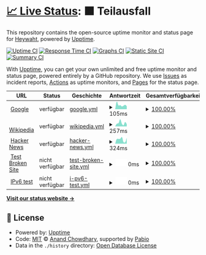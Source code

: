 # [📈 Live Status](https://demo.upptime.js.org): <!--live status--> **🟧 Teilausfall**

This repository contains the open-source uptime monitor and status page for [Heywaht](https://demo.upptime.js.org), powered by [Upptime](https://github.com/upptime/upptime).

[![Uptime CI](https://github.com/Heywaht/osczstatus/workflows/Uptime%20CI/badge.svg)](https://github.com/Heywaht/osczstatus/actions?query=workflow%3A%22Uptime+CI%22)
[![Response Time CI](https://github.com/Heywaht/osczstatus/workflows/Response%20Time%20CI/badge.svg)](https://github.com/Heywaht/osczstatus/actions?query=workflow%3A%22Response+Time+CI%22)
[![Graphs CI](https://github.com/Heywaht/osczstatus/workflows/Graphs%20CI/badge.svg)](https://github.com/Heywaht/osczstatus/actions?query=workflow%3A%22Graphs+CI%22)
[![Static Site CI](https://github.com/Heywaht/osczstatus/workflows/Static%20Site%20CI/badge.svg)](https://github.com/Heywaht/osczstatus/actions?query=workflow%3A%22Static+Site+CI%22)
[![Summary CI](https://github.com/Heywaht/osczstatus/workflows/Summary%20CI/badge.svg)](https://github.com/Heywaht/osczstatus/actions?query=workflow%3A%22Summary+CI%22)

With [Upptime](https://upptime.js.org), you can get your own unlimited and free uptime monitor and status page, powered entirely by a GitHub repository. We use [Issues](https://github.com/Heywaht/osczstatus/issues) as incident reports, [Actions](https://github.com/Heywaht/osczstatus/actions) as uptime monitors, and [Pages](https://demo.upptime.js.org) for the status page.

<!--start: status pages-->
<!-- This summary is generated by Upptime (https://github.com/upptime/upptime) -->
<!-- Do not edit this manually, your changes will be overwritten -->
<!-- prettier-ignore -->
| URL | Status | Geschichte | Antwortzeit | Gesamtverfügbarkeit |
| --- | ------ | ------- | ------------- | ------ |
| <img alt="" src="https://icons.duckduckgo.com/ip3/www.google.com.ico" height="13"> [Google](https://www.google.com) | verfügbar | [google.yml](https://github.com/Heywaht/osczstatus/commits/HEAD/history/google.yml) | <details><summary><img alt="Antwortzeit Grafik" src="./graphs/google/response-time-week.png" height="20"> 105ms</summary><br><a href="https://Heywaht.github.io/osczstatus/history/google"><img alt="Antwortzeit 107" src="https://img.shields.io/endpoint?url=https%3A%2F%2Fraw.githubusercontent.com%2FHeywaht%2Fosczstatus%2FHEAD%2Fapi%2Fgoogle%2Fresponse-time.json"></a><br><a href="https://Heywaht.github.io/osczstatus/history/google"><img alt="24-Stunden Antwortzeit 74" src="https://img.shields.io/endpoint?url=https%3A%2F%2Fraw.githubusercontent.com%2FHeywaht%2Fosczstatus%2FHEAD%2Fapi%2Fgoogle%2Fresponse-time-day.json"></a><br><a href="https://Heywaht.github.io/osczstatus/history/google"><img alt="7-Tage Antwortzeit 105" src="https://img.shields.io/endpoint?url=https%3A%2F%2Fraw.githubusercontent.com%2FHeywaht%2Fosczstatus%2FHEAD%2Fapi%2Fgoogle%2Fresponse-time-week.json"></a><br><a href="https://Heywaht.github.io/osczstatus/history/google"><img alt="30-Tage Antwortzeit 99" src="https://img.shields.io/endpoint?url=https%3A%2F%2Fraw.githubusercontent.com%2FHeywaht%2Fosczstatus%2FHEAD%2Fapi%2Fgoogle%2Fresponse-time-month.json"></a><br><a href="https://Heywaht.github.io/osczstatus/history/google"><img alt="1-Jahr Antwortzeit 107" src="https://img.shields.io/endpoint?url=https%3A%2F%2Fraw.githubusercontent.com%2FHeywaht%2Fosczstatus%2FHEAD%2Fapi%2Fgoogle%2Fresponse-time-year.json"></a></details> | <details><summary><a href="https://Heywaht.github.io/osczstatus/history/google">100.00%</a></summary><a href="https://Heywaht.github.io/osczstatus/history/google"><img alt="Gesamtverfügbarkeit 100.00%" src="https://img.shields.io/endpoint?url=https%3A%2F%2Fraw.githubusercontent.com%2FHeywaht%2Fosczstatus%2FHEAD%2Fapi%2Fgoogle%2Fuptime.json"></a><br><a href="https://Heywaht.github.io/osczstatus/history/google"><img alt="24-Stunden Verfügbarkeit 100.00%" src="https://img.shields.io/endpoint?url=https%3A%2F%2Fraw.githubusercontent.com%2FHeywaht%2Fosczstatus%2FHEAD%2Fapi%2Fgoogle%2Fuptime-day.json"></a><br><a href="https://Heywaht.github.io/osczstatus/history/google"><img alt="7-Tage Verfügbarkeit 100.00%" src="https://img.shields.io/endpoint?url=https%3A%2F%2Fraw.githubusercontent.com%2FHeywaht%2Fosczstatus%2FHEAD%2Fapi%2Fgoogle%2Fuptime-week.json"></a><br><a href="https://Heywaht.github.io/osczstatus/history/google"><img alt="30-Tage Verfügbarkeit 100.00%" src="https://img.shields.io/endpoint?url=https%3A%2F%2Fraw.githubusercontent.com%2FHeywaht%2Fosczstatus%2FHEAD%2Fapi%2Fgoogle%2Fuptime-month.json"></a><br><a href="https://Heywaht.github.io/osczstatus/history/google"><img alt="1-Jahres Verfügbarkeit 99.99%" src="https://img.shields.io/endpoint?url=https%3A%2F%2Fraw.githubusercontent.com%2FHeywaht%2Fosczstatus%2FHEAD%2Fapi%2Fgoogle%2Fuptime-year.json"></a></details>
| <img alt="" src="https://icons.duckduckgo.com/ip3/en.wikipedia.org.ico" height="13"> [Wikipedia](https://en.wikipedia.org) | verfügbar | [wikipedia.yml](https://github.com/Heywaht/osczstatus/commits/HEAD/history/wikipedia.yml) | <details><summary><img alt="Antwortzeit Grafik" src="./graphs/wikipedia/response-time-week.png" height="20"> 257ms</summary><br><a href="https://Heywaht.github.io/osczstatus/history/wikipedia"><img alt="Antwortzeit 230" src="https://img.shields.io/endpoint?url=https%3A%2F%2Fraw.githubusercontent.com%2FHeywaht%2Fosczstatus%2FHEAD%2Fapi%2Fwikipedia%2Fresponse-time.json"></a><br><a href="https://Heywaht.github.io/osczstatus/history/wikipedia"><img alt="24-Stunden Antwortzeit 171" src="https://img.shields.io/endpoint?url=https%3A%2F%2Fraw.githubusercontent.com%2FHeywaht%2Fosczstatus%2FHEAD%2Fapi%2Fwikipedia%2Fresponse-time-day.json"></a><br><a href="https://Heywaht.github.io/osczstatus/history/wikipedia"><img alt="7-Tage Antwortzeit 257" src="https://img.shields.io/endpoint?url=https%3A%2F%2Fraw.githubusercontent.com%2FHeywaht%2Fosczstatus%2FHEAD%2Fapi%2Fwikipedia%2Fresponse-time-week.json"></a><br><a href="https://Heywaht.github.io/osczstatus/history/wikipedia"><img alt="30-Tage Antwortzeit 226" src="https://img.shields.io/endpoint?url=https%3A%2F%2Fraw.githubusercontent.com%2FHeywaht%2Fosczstatus%2FHEAD%2Fapi%2Fwikipedia%2Fresponse-time-month.json"></a><br><a href="https://Heywaht.github.io/osczstatus/history/wikipedia"><img alt="1-Jahr Antwortzeit 230" src="https://img.shields.io/endpoint?url=https%3A%2F%2Fraw.githubusercontent.com%2FHeywaht%2Fosczstatus%2FHEAD%2Fapi%2Fwikipedia%2Fresponse-time-year.json"></a></details> | <details><summary><a href="https://Heywaht.github.io/osczstatus/history/wikipedia">100.00%</a></summary><a href="https://Heywaht.github.io/osczstatus/history/wikipedia"><img alt="Gesamtverfügbarkeit 100.00%" src="https://img.shields.io/endpoint?url=https%3A%2F%2Fraw.githubusercontent.com%2FHeywaht%2Fosczstatus%2FHEAD%2Fapi%2Fwikipedia%2Fuptime.json"></a><br><a href="https://Heywaht.github.io/osczstatus/history/wikipedia"><img alt="24-Stunden Verfügbarkeit 100.00%" src="https://img.shields.io/endpoint?url=https%3A%2F%2Fraw.githubusercontent.com%2FHeywaht%2Fosczstatus%2FHEAD%2Fapi%2Fwikipedia%2Fuptime-day.json"></a><br><a href="https://Heywaht.github.io/osczstatus/history/wikipedia"><img alt="7-Tage Verfügbarkeit 100.00%" src="https://img.shields.io/endpoint?url=https%3A%2F%2Fraw.githubusercontent.com%2FHeywaht%2Fosczstatus%2FHEAD%2Fapi%2Fwikipedia%2Fuptime-week.json"></a><br><a href="https://Heywaht.github.io/osczstatus/history/wikipedia"><img alt="30-Tage Verfügbarkeit 100.00%" src="https://img.shields.io/endpoint?url=https%3A%2F%2Fraw.githubusercontent.com%2FHeywaht%2Fosczstatus%2FHEAD%2Fapi%2Fwikipedia%2Fuptime-month.json"></a><br><a href="https://Heywaht.github.io/osczstatus/history/wikipedia"><img alt="1-Jahres Verfügbarkeit 100.00%" src="https://img.shields.io/endpoint?url=https%3A%2F%2Fraw.githubusercontent.com%2FHeywaht%2Fosczstatus%2FHEAD%2Fapi%2Fwikipedia%2Fuptime-year.json"></a></details>
| <img alt="" src="https://icons.duckduckgo.com/ip3/news.ycombinator.com.ico" height="13"> [Hacker News](https://news.ycombinator.com) | verfügbar | [hacker-news.yml](https://github.com/Heywaht/osczstatus/commits/HEAD/history/hacker-news.yml) | <details><summary><img alt="Antwortzeit Grafik" src="./graphs/hacker-news/response-time-week.png" height="20"> 324ms</summary><br><a href="https://Heywaht.github.io/osczstatus/history/hacker-news"><img alt="Antwortzeit 307" src="https://img.shields.io/endpoint?url=https%3A%2F%2Fraw.githubusercontent.com%2FHeywaht%2Fosczstatus%2FHEAD%2Fapi%2Fhacker-news%2Fresponse-time.json"></a><br><a href="https://Heywaht.github.io/osczstatus/history/hacker-news"><img alt="24-Stunden Antwortzeit 440" src="https://img.shields.io/endpoint?url=https%3A%2F%2Fraw.githubusercontent.com%2FHeywaht%2Fosczstatus%2FHEAD%2Fapi%2Fhacker-news%2Fresponse-time-day.json"></a><br><a href="https://Heywaht.github.io/osczstatus/history/hacker-news"><img alt="7-Tage Antwortzeit 324" src="https://img.shields.io/endpoint?url=https%3A%2F%2Fraw.githubusercontent.com%2FHeywaht%2Fosczstatus%2FHEAD%2Fapi%2Fhacker-news%2Fresponse-time-week.json"></a><br><a href="https://Heywaht.github.io/osczstatus/history/hacker-news"><img alt="30-Tage Antwortzeit 331" src="https://img.shields.io/endpoint?url=https%3A%2F%2Fraw.githubusercontent.com%2FHeywaht%2Fosczstatus%2FHEAD%2Fapi%2Fhacker-news%2Fresponse-time-month.json"></a><br><a href="https://Heywaht.github.io/osczstatus/history/hacker-news"><img alt="1-Jahr Antwortzeit 307" src="https://img.shields.io/endpoint?url=https%3A%2F%2Fraw.githubusercontent.com%2FHeywaht%2Fosczstatus%2FHEAD%2Fapi%2Fhacker-news%2Fresponse-time-year.json"></a></details> | <details><summary><a href="https://Heywaht.github.io/osczstatus/history/hacker-news">100.00%</a></summary><a href="https://Heywaht.github.io/osczstatus/history/hacker-news"><img alt="Gesamtverfügbarkeit 100.00%" src="https://img.shields.io/endpoint?url=https%3A%2F%2Fraw.githubusercontent.com%2FHeywaht%2Fosczstatus%2FHEAD%2Fapi%2Fhacker-news%2Fuptime.json"></a><br><a href="https://Heywaht.github.io/osczstatus/history/hacker-news"><img alt="24-Stunden Verfügbarkeit 100.00%" src="https://img.shields.io/endpoint?url=https%3A%2F%2Fraw.githubusercontent.com%2FHeywaht%2Fosczstatus%2FHEAD%2Fapi%2Fhacker-news%2Fuptime-day.json"></a><br><a href="https://Heywaht.github.io/osczstatus/history/hacker-news"><img alt="7-Tage Verfügbarkeit 100.00%" src="https://img.shields.io/endpoint?url=https%3A%2F%2Fraw.githubusercontent.com%2FHeywaht%2Fosczstatus%2FHEAD%2Fapi%2Fhacker-news%2Fuptime-week.json"></a><br><a href="https://Heywaht.github.io/osczstatus/history/hacker-news"><img alt="30-Tage Verfügbarkeit 100.00%" src="https://img.shields.io/endpoint?url=https%3A%2F%2Fraw.githubusercontent.com%2FHeywaht%2Fosczstatus%2FHEAD%2Fapi%2Fhacker-news%2Fuptime-month.json"></a><br><a href="https://Heywaht.github.io/osczstatus/history/hacker-news"><img alt="1-Jahres Verfügbarkeit 99.99%" src="https://img.shields.io/endpoint?url=https%3A%2F%2Fraw.githubusercontent.com%2FHeywaht%2Fosczstatus%2FHEAD%2Fapi%2Fhacker-news%2Fuptime-year.json"></a></details>
| <img alt="" src="https://icons.duckduckgo.com/ip3/thissitedoesnotexist.koj.co.ico" height="13"> [Test Broken Site](https://thissitedoesnotexist.koj.co) | nicht verfügbar | [test-broken-site.yml](https://github.com/Heywaht/osczstatus/commits/HEAD/history/test-broken-site.yml) | <details><summary><img alt="Antwortzeit Grafik" src="./graphs/test-broken-site/response-time-week.png" height="20"> 0ms</summary><br><a href="https://Heywaht.github.io/osczstatus/history/test-broken-site"><img alt="Antwortzeit 0" src="https://img.shields.io/endpoint?url=https%3A%2F%2Fraw.githubusercontent.com%2FHeywaht%2Fosczstatus%2FHEAD%2Fapi%2Ftest-broken-site%2Fresponse-time.json"></a><br><a href="https://Heywaht.github.io/osczstatus/history/test-broken-site"><img alt="24-Stunden Antwortzeit 0" src="https://img.shields.io/endpoint?url=https%3A%2F%2Fraw.githubusercontent.com%2FHeywaht%2Fosczstatus%2FHEAD%2Fapi%2Ftest-broken-site%2Fresponse-time-day.json"></a><br><a href="https://Heywaht.github.io/osczstatus/history/test-broken-site"><img alt="7-Tage Antwortzeit 0" src="https://img.shields.io/endpoint?url=https%3A%2F%2Fraw.githubusercontent.com%2FHeywaht%2Fosczstatus%2FHEAD%2Fapi%2Ftest-broken-site%2Fresponse-time-week.json"></a><br><a href="https://Heywaht.github.io/osczstatus/history/test-broken-site"><img alt="30-Tage Antwortzeit 0" src="https://img.shields.io/endpoint?url=https%3A%2F%2Fraw.githubusercontent.com%2FHeywaht%2Fosczstatus%2FHEAD%2Fapi%2Ftest-broken-site%2Fresponse-time-month.json"></a><br><a href="https://Heywaht.github.io/osczstatus/history/test-broken-site"><img alt="1-Jahr Antwortzeit 0" src="https://img.shields.io/endpoint?url=https%3A%2F%2Fraw.githubusercontent.com%2FHeywaht%2Fosczstatus%2FHEAD%2Fapi%2Ftest-broken-site%2Fresponse-time-year.json"></a></details> | <details><summary><a href="https://Heywaht.github.io/osczstatus/history/test-broken-site">100.00%</a></summary><a href="https://Heywaht.github.io/osczstatus/history/test-broken-site"><img alt="Gesamtverfügbarkeit 100.00%" src="https://img.shields.io/endpoint?url=https%3A%2F%2Fraw.githubusercontent.com%2FHeywaht%2Fosczstatus%2FHEAD%2Fapi%2Ftest-broken-site%2Fuptime.json"></a><br><a href="https://Heywaht.github.io/osczstatus/history/test-broken-site"><img alt="24-Stunden Verfügbarkeit 100.00%" src="https://img.shields.io/endpoint?url=https%3A%2F%2Fraw.githubusercontent.com%2FHeywaht%2Fosczstatus%2FHEAD%2Fapi%2Ftest-broken-site%2Fuptime-day.json"></a><br><a href="https://Heywaht.github.io/osczstatus/history/test-broken-site"><img alt="7-Tage Verfügbarkeit 100.00%" src="https://img.shields.io/endpoint?url=https%3A%2F%2Fraw.githubusercontent.com%2FHeywaht%2Fosczstatus%2FHEAD%2Fapi%2Ftest-broken-site%2Fuptime-week.json"></a><br><a href="https://Heywaht.github.io/osczstatus/history/test-broken-site"><img alt="30-Tage Verfügbarkeit 100.00%" src="https://img.shields.io/endpoint?url=https%3A%2F%2Fraw.githubusercontent.com%2FHeywaht%2Fosczstatus%2FHEAD%2Fapi%2Ftest-broken-site%2Fuptime-month.json"></a><br><a href="https://Heywaht.github.io/osczstatus/history/test-broken-site"><img alt="1-Jahres Verfügbarkeit 100.00%" src="https://img.shields.io/endpoint?url=https%3A%2F%2Fraw.githubusercontent.com%2FHeywaht%2Fosczstatus%2FHEAD%2Fapi%2Ftest-broken-site%2Fuptime-year.json"></a></details>
| <img alt="" src="https://icons.duckduckgo.com/ip3/null.ico" height="13"> [IPv6 test](forwardemail.net) | nicht verfügbar | [i-pv6-test.yml](https://github.com/Heywaht/osczstatus/commits/HEAD/history/i-pv6-test.yml) | <details><summary><img alt="Antwortzeit Grafik" src="./graphs/i-pv6-test/response-time-week.png" height="20"> 0ms</summary><br><a href="https://Heywaht.github.io/osczstatus/history/i-pv6-test"><img alt="Antwortzeit 0" src="https://img.shields.io/endpoint?url=https%3A%2F%2Fraw.githubusercontent.com%2FHeywaht%2Fosczstatus%2FHEAD%2Fapi%2Fi-pv6-test%2Fresponse-time.json"></a><br><a href="https://Heywaht.github.io/osczstatus/history/i-pv6-test"><img alt="24-Stunden Antwortzeit 0" src="https://img.shields.io/endpoint?url=https%3A%2F%2Fraw.githubusercontent.com%2FHeywaht%2Fosczstatus%2FHEAD%2Fapi%2Fi-pv6-test%2Fresponse-time-day.json"></a><br><a href="https://Heywaht.github.io/osczstatus/history/i-pv6-test"><img alt="7-Tage Antwortzeit 0" src="https://img.shields.io/endpoint?url=https%3A%2F%2Fraw.githubusercontent.com%2FHeywaht%2Fosczstatus%2FHEAD%2Fapi%2Fi-pv6-test%2Fresponse-time-week.json"></a><br><a href="https://Heywaht.github.io/osczstatus/history/i-pv6-test"><img alt="30-Tage Antwortzeit 0" src="https://img.shields.io/endpoint?url=https%3A%2F%2Fraw.githubusercontent.com%2FHeywaht%2Fosczstatus%2FHEAD%2Fapi%2Fi-pv6-test%2Fresponse-time-month.json"></a><br><a href="https://Heywaht.github.io/osczstatus/history/i-pv6-test"><img alt="1-Jahr Antwortzeit 0" src="https://img.shields.io/endpoint?url=https%3A%2F%2Fraw.githubusercontent.com%2FHeywaht%2Fosczstatus%2FHEAD%2Fapi%2Fi-pv6-test%2Fresponse-time-year.json"></a></details> | <details><summary><a href="https://Heywaht.github.io/osczstatus/history/i-pv6-test">100.00%</a></summary><a href="https://Heywaht.github.io/osczstatus/history/i-pv6-test"><img alt="Gesamtverfügbarkeit 100.00%" src="https://img.shields.io/endpoint?url=https%3A%2F%2Fraw.githubusercontent.com%2FHeywaht%2Fosczstatus%2FHEAD%2Fapi%2Fi-pv6-test%2Fuptime.json"></a><br><a href="https://Heywaht.github.io/osczstatus/history/i-pv6-test"><img alt="24-Stunden Verfügbarkeit 100.00%" src="https://img.shields.io/endpoint?url=https%3A%2F%2Fraw.githubusercontent.com%2FHeywaht%2Fosczstatus%2FHEAD%2Fapi%2Fi-pv6-test%2Fuptime-day.json"></a><br><a href="https://Heywaht.github.io/osczstatus/history/i-pv6-test"><img alt="7-Tage Verfügbarkeit 100.00%" src="https://img.shields.io/endpoint?url=https%3A%2F%2Fraw.githubusercontent.com%2FHeywaht%2Fosczstatus%2FHEAD%2Fapi%2Fi-pv6-test%2Fuptime-week.json"></a><br><a href="https://Heywaht.github.io/osczstatus/history/i-pv6-test"><img alt="30-Tage Verfügbarkeit 100.00%" src="https://img.shields.io/endpoint?url=https%3A%2F%2Fraw.githubusercontent.com%2FHeywaht%2Fosczstatus%2FHEAD%2Fapi%2Fi-pv6-test%2Fuptime-month.json"></a><br><a href="https://Heywaht.github.io/osczstatus/history/i-pv6-test"><img alt="1-Jahres Verfügbarkeit 100.00%" src="https://img.shields.io/endpoint?url=https%3A%2F%2Fraw.githubusercontent.com%2FHeywaht%2Fosczstatus%2FHEAD%2Fapi%2Fi-pv6-test%2Fuptime-year.json"></a></details>

<!--end: status pages-->

[**Visit our status website →**](https://demo.upptime.js.org)

## 📄 License

- Powered by: [Upptime](https://github.com/upptime/upptime)
- Code: [MIT](./LICENSE) © [Anand Chowdhary](https://anandchowdhary.com), supported by [Pabio](https://pabio.com)
- Data in the `./history` directory: [Open Database License](https://opendatacommons.org/licenses/odbl/1-0/)
